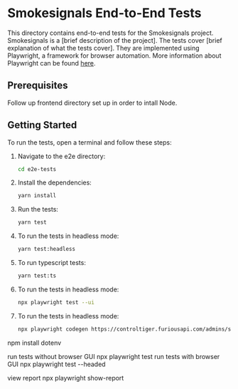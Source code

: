# Smokesignals End-to-End Tests

This directory contains end-to-end tests for the Smokesignals project. Smokesignals is a [brief description of the project]. The tests cover [brief explanation of what the tests cover]. They are implemented using Playwright, a framework for browser automation. More information about Playwright can be found [here](https://playwright.dev/docs/intro#installing-playwright).

## Prerequisites

Follow up frontend directory set up in order to intall Node.

## Getting Started

To run the tests, open a terminal and follow these steps:

1. Navigate to the e2e directory:

   ```bash
   cd e2e-tests
   ```

2. Install the dependencies:

   ```bash
   yarn install
   ```

3. Run the tests:
   ```bash
   yarn test
   ```
4. To run the tests in headless mode:
   ```bash
   yarn test:headless
   ```
5. To run typescript tests:
   ```bash
   yarn test:ts
   ```
6. To run the tests in headless mode:
   ```bash
   npx playwright test --ui
   ```
7. To run the tests in headless mode:
   ```bash
   npx playwright codegen https://controltiger.furiousapi.com/admins/sign_in
   ```

npm install dotenv

run tests without browser GUI
npx playwright test
run tests with browser GUI
npx playwright test --headed

view report
npx playwright show-report

